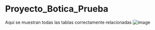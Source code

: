 # Proyecto_Botica_Prueba

Aquí se muestran todas las tablas correctamente relacionadas
![image](https://github.com/user-attachments/assets/b63dafc5-02fc-4d4d-bdee-5801f239cfc5)
